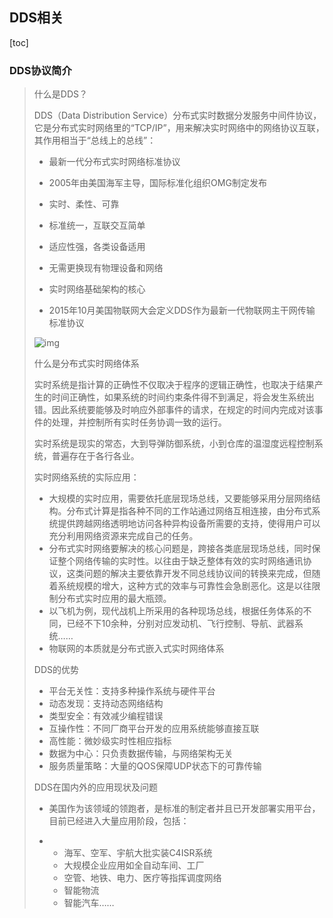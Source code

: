 ## DDS相关

[toc]

### DDS协议简介

> 什么是DDS？
>
> 
>
> DDS（Data Distribution Service）分布式实时数据分发服务中间件协议，它是分布式实时网络里的“TCP/IP”，用来解决实时网络中的网络协议互联，其作用相当于“总线上的总线”：
>
> - 最新一代分布式实时网络标准协议
>
> - 2005年由美国海军主导，国际标准化组织OMG制定发布
>
> - 实时、柔性、可靠
>
> - 标准统一，互联交互简单
>
> - 适应性强，各类设备适用
>
> - 无需更换现有物理设备和网络
>
> - 实时网络基础架构的核心
>
> - 2015年10月美国物联网大会定义DDS作为最新一代物联网主干网传输 标准协议
>
>   
>
> 
>
> ![img](http://img.wezhan.cn/content/sitefiles/88719/images/10151391_DDS.jpeg)
>
> 
>
> 什么是分布式实时网络体系
>
>   实时系统是指计算的正确性不仅取决于程序的逻辑正确性，也取决于结果产生的时间正确性，如果系统的时间约束条件得不到满足，将会发生系统出错。因此系统要能够及时响应外部事件的请求，在规定的时间内完成对该事件的处理，并控制所有实时任务协调一致的运行。
>
>   实时系统是现实的常态，大到导弹防御系统，小到仓库的温湿度远程控制系统，普遍存在于各行各业。
>
> 
>
> 实时网络系统的实际应用：
>
> - 大规模的实时应用，需要依托底层现场总线，又要能够采用分层网络结构。分布式计算是指各种不同的工作站通过网络互相连接，由分布式系统提供跨越网络透明地访问各种异构设备所需要的支持，使得用户可以充分利用网络资源来完成自己的任务。
> - 分布式实时网络要解决的核心问题是，跨接各类底层现场总线，同时保证整个网络传输的实时性。以往由于缺乏整体有效的实时网络通讯协议，这类问题的解决主要依靠开发不同总线协议间的转换来完成，但随着系统规模的增大，这种方式的效率与可靠性会急剧恶化。这是以往限制分布式实时应用的最大瓶颈。
> - 以飞机为例，现代战机上所采用的各种现场总线，根据任务体系的不同，已经不下10余种，分别对应发动机、飞行控制、导航、武器系统……
> - 物联网的本质就是分布式嵌入式实时网络体系
>
> 
>
> DDS的优势 
>
> - 平台无关性：支持多种操作系统与硬件平台 
> - 动态发现：支持动态网络结构
> - 类型安全：有效减少编程错误
> - 互操作性：不同厂商平台开发的应用系统能够直接互联
> - 高性能：微妙级实时性相应指标
> - 数据为中心：只负责数据传输，与网络架构无关
> - 服务质量策略：大量的QOS保障UDP状态下的可靠传输 
>
> 
>
> DDS在国内外的应用现状及问题
>
> - 美国作为该领域的领跑者，是标准的制定者并且已开发部署实用平台，目前已经进入大量应用阶段，包括：
>
> - - 海军、空军、宇航大批实装C4ISR系统
>   - 大规模企业应用如全自动车间、工厂
>   - 空管、地铁、电力、医疗等指挥调度网络
>   - 智能物流
>   - 智能汽车……